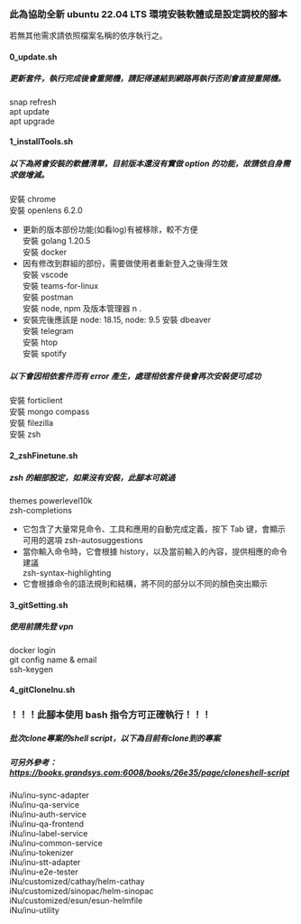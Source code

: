 ### 此為協助全新 ubuntu 22.04 LTS 環境安裝軟體或是設定調校的腳本
若無其他需求請依照檔案名稱的依序執行之。  
#### 0_update.sh
##### 更新套件，執行完成後會重開機，請記得連結到網路再執行否則會直接重開機。
snap refresh  
apt update  
apt upgrade  

#### 1_installTools.sh
##### 以下為將會安裝的軟體清單，目前版本還沒有實做 option 的功能，故請依自身需求做增減。
安裝 chrome  
安裝 openlens 6.2.0
- 更新的版本部份功能(如看log)有被移除，較不方便  
安裝 golang 1.20.5  
安裝 docker  
- 因有修改到群組的部份，需要做使用者重新登入之後得生效  
安裝 vscode  
安裝 teams-for-linux  
安裝 postman  
安裝 node, npm 及版本管理器 n  .
- 安裝完後應該是 node: 18.15, node: 9.5
安裝 dbeaver  
安裝 telegram  
安裝 htop  
安裝 spotify  
##### 以下會因相依套件而有 error 產生，處理相依套件後會再次安裝便可成功  
安裝 forticlient  
安裝 mongo compass  
安裝 filezilla  
安裝 zsh  
#### 2_zshFinetune.sh
##### zsh 的細部設定，如果沒有安裝，此腳本可跳過
themes powerlevel10k  
zsh-completions  
- 它包含了大量常見命令、工具和應用的自動完成定義，按下 Tab 键，會顯示可用的選項
zsh-autosuggestions  
- 當你輸入命令時，它會根據 history，以及當前輸入的內容，提供相應的命令建議  
zsh-syntax-highlighting    
- 它會根據命令的語法規則和結構，將不同的部分以不同的顏色突出顯示
#### 3_gitSetting.sh
##### 使用前請先登 vpn
docker login   
git config name & email  
ssh-keygen   
#### 4_gitCloneInu.sh
### ！！！此腳本使用 bash 指令方可正確執行！！！
##### 批次clone專案的shell script，以下為目前有clone到的專案
##### 可另外參考： https://books.grandsys.com:6008/books/26e35/page/cloneshell-script
iNu/inu-sync-adapter  
iNu/inu-qa-service  
iNu/inu-auth-service  
iNu/inu-qa-frontend  
iNu/inu-label-service  
iNu/inu-common-service  
iNu/inu-tokenizer  
iNu/inu-stt-adapter  
iNu/inu-e2e-tester  
iNu/customized/cathay/helm-cathay  
iNu/customized/sinopac/helm-sinopac  
iNu/customized/esun/esun-helmfile  
iNu/inu-utility  

